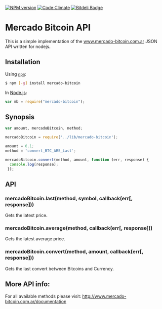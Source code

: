 [![NPM version](https://badge.fury.io/js/mercado-bitcoin.png)](http://badge.fury.io/js/mercado-bitcoin)
[![Code Climate](https://codeclimate.com/github/colkito/mercado-bitcoin.png)](https://codeclimate.com/github/colkito/mercado-bitcoin)
[![Bitdeli Badge](https://d2weczhvl823v0.cloudfront.net/colkito/mercado-bitcoin/trend.png)](https://bitdeli.com/free "Bitdeli Badge")

# Mercado Bitcoin API

This is a simple implementation of the www.mercado-bitcoin.com.ar JSON API written for nodejs.


## Installation

Using [`npm`](http://npmjs.org/):

``` sh
$ npm [-g] install mercado-bitcoin
```

In [Node.js](http://nodejs.org/):

``` javascript
var mb = require("mercado-bitcoin");
```

## Synopsis

``` javascript
var amount, mercadoBitcoin, method;

mercadoBitcoin = require('../lib/mercado-bitcoin');

amount = 0.1;
method = 'convert_BTC_ARS_Last';

mercadoBitcoin.convert(method, amount, function (err, response) {
  console.log(response);
 });
```

## API

### mercadoBitcoin.last(method, symbol, callback(err[, response]))

Gets the latest price.

### mercadoBitcoin.average(method, callback(err[, response]))

Gets the latest average price.

### mercadoBitcoin.convert(method, amount, callback(err[, response]))
Gets the last convert between Bitcoins and Currency.

## More API info:
For all available methods please visit: http://www.mercado-bitcoin.com.ar/documentation
